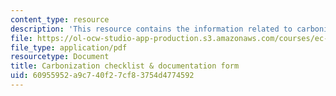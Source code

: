 ```yaml
---
content_type: resource
description: 'This resource contains the information related to carbonization checklist. '
file: https://ol-ocw-studio-app-production.s3.amazonaws.com/courses/ec-711-d-lab-energy-spring-2011/60955952a9c740f27cf83754d4774592_MITEC_711S11_read6b.pdf
file_type: application/pdf
resourcetype: Document
title: Carbonization checklist & documentation form
uid: 60955952-a9c7-40f2-7cf8-3754d4774592
---
```

